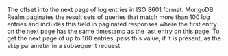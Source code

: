 The offset into the next page of log entries in ISO 8601 format. MongoDB
Realm paginates the result sets of queries that match more than 100 log
entries and includes this field in paginated responses where the first
entry on the next page has the same timestamp as the last entry on this
page. To get the next page of up to 100 entries, pass this value, if it
is present, as the `skip` parameter in a subsequent request.
